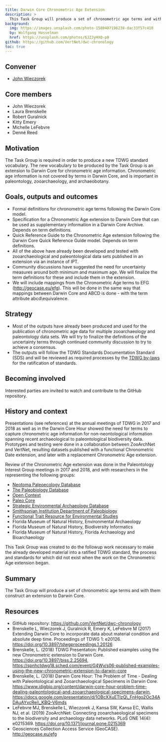 ```yaml
---
title: Darwin Core Chronometric Age Extension
description: >
  This Task Group will produce a set of chronometric age terms and with them construct an extension to Darwin Core.
background:
  img: https://images.unsplash.com/photo-1580407196238-dac33f57c410
  by: Wolfgang Hasselman
  href: https://unsplash.com/photos/6JZJyHXQ-p0
github: https://github.com/VertNet/dwc-chronology
toc: true
---
```


## Convener

- [John Wieczorek](mailto:gtuco.btuco@gmail.com)

## Core members

- John Wieczorek
- Laura Brenskelle
- Robert Guralnick
- Kitty Emery
- Michelle LeFebvre
- Denné Reed

## Motivation

The Task Group is required in order to produce a new TDWG standard vocabulary. The new vocabulary to be produced by the Task Group is an extension to Darwin Core for chronometric age information. Chronometric age information is not covered by terms in Darwin Core, and is important in paleontology, zooarchaeology, and archaeobotany.

## Goals, outputs and outcomes

- Formal definitions for chronometric age terms following the Darwin Core model.
- Specification for a Chronometric Age extension to Darwin Core that can be used as supplementary information in a Darwin Core Archive. Depends on term definitions.
- Quick Reference Guide to the Chronometric Age extension following the Darwin Core Quick Reference Guide model. Depends on term definitions.
- All of the above have already been developed and tested with zooarchaeological and paleontological data sets published in an extension via an instance of IPT. 
- Community discussions have suggested the need for uncertainty measures around both minimum and maximum age. We will finalize the term definitions for these and include them in the extension.
- We will include mappings from the Chronometric Age terms to EFG (<http://geocase.eu/efg>). This will be done in the same way that mappings between Darwin Core and ABCD is done - with the term attribute abcd\equivalence.

## Strategy

- Most of the outputs have already been produced and used for the publication of chronometric age data for multiple zooarchaeology and paleontology data sets. We will try to finalize the definitions of the uncertainty terms through continued community discussion to try to achieve a consensus.
- The outputs will follow the TDWG Standards Documentation Standard (SDS) and will be reviewed as required processes by the [TDWG by-laws](/about/process/) for the ratification of standards.

## Becoming involved

Interested parties are invited to watch and contribute to the GitHub repository.

## History and context

Presentations (see references) at the annual meetings of TDWG in 2017 and 2018 as well as in the Darwin Core Hour showed the need for terms to capture chronometric age information for non-neontological information spanning recent archaeological to paleontological biodiversity data. Prototypes and testing were done in a collaboration between ZooArchNet and VertNet, resulting datasets published with a functional Chronometric Date extension, and later with a replacement Chronometric Age extension.

Review of the Chronometric Age extension was done in the Paleontology Interest Group meetings in 2017 and 2018, and with researchers in the representing the following groups:
- [Neotoma Paleoecology Database](https://www.neotomadb.org/)
- [The Paleobiology Database](https://paleobiodb.org/)
- [Open Context](https://opencontext.org/)
- [Paleo Core](https://paleocore.org/)
- [Strategic Environmental Archaeology Database](https://www.sead.se/)
- [Smithsonian Institution Department of Paleobiology](https://naturalhistory.si.edu/research/paleobiology)
- [Functional Trait Resource for Environmental Studies](https://futreswebsite.netlify.com/)
- Florida Museum of Natural History, Environmental Archaeology
- Florida Museum of Natural History, Biodiversity Informatics
- Florida Museum of Natural History, Florida Archaeology and Bioarchaeology

This Task Group was created to do the followup work necessary to make the already developed material into a ratified TDWG standard, the process and standards for which did not exist when the work on the Chronometric Age extension began.

## Summary

The Task Group will produce a set of chronometric age terms and with them construct an extension to Darwin Core.

## Resources

- GitHub repository: <https://github.com/VertNet/dwc-chronology>
- Brenskelle L, Wieczorek J, Guralnick R, Emery K, LeFebvre M (2017) Extending Darwin Core to incorporate data about material condition and absolute deep time. Proceedings of TDWG 1: e20126. <https://doi.org/10.3897/tdwgproceedings.1.20126>
- Brenskelle, L. (2018) TDWG Presentation: Published examples using the new Chronometric extension to Darwin Core. <https://doi.org/10.3897/biss.2.25694>, <https://spnhctdwg18.sched.com/event/G4Wy/s06-published-examples-using-the-new-chronometric-extension-to-darwin-core>
- Brenskelle, L. (2018) Darwin Core Hour: The Problem of Time - Dealing with Paleontological and Zooarchaeological Specimens in Darwin Core. <https://www.idigbio.org/content/darwin-core-hour-problem-time-dealing-paleontological-and-zooarchaeological-specimens-darwin>, <https://docs.google.com/presentation/d/1OBcXXuETlzQ\_FnHgo2Oc34ADAuAYvcRei\_KBQ-V6mds>
- LeFebvre MJ, Brenskelle L, Wieczorek J, Kansa SW, Kansa EC, Wallis NJ, et al. (2019) ZooArchNet: Connecting zooarchaeological specimens to the biodiversity and archaeology data networks. PLoS ONE 14(4): e0215369. <https://doi.org/10.1371/journal.pone.0215369>
- Geosciences Collection Access Service (GeoCASE). <http://geocase.eu/efg>
